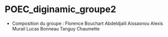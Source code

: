# POEC_diginamic_groupe2
* Composition du groupe :
        Florence Bouchart
        Abdeldjalil Aissasnou
        Alexis Murail
        Lucas Bonneau
        Tanguy Chaumette
